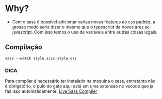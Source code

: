 # Why?
- Com o sass é possível adicionar varias novas features ao css padrão, a grosso modo seria dizer o mesmo que o typescript da novos ares ao javascript. Com isso temos o uso de variaveis entre outras coisas legais.


## Compilação
```
sass --watch style.scss:style.css
```

### DICA
Para compilar é necessário ter instalado na maquina o sass, entretanto não é obrigatório, o pulo do gato aqui está em uma extensão no vscode que ja faz isso automaticamente.
<a href="https://marketplace.visualstudio.com/items?itemName=ritwickdey.live-sass#review-details">Live Sass Compiler</a>